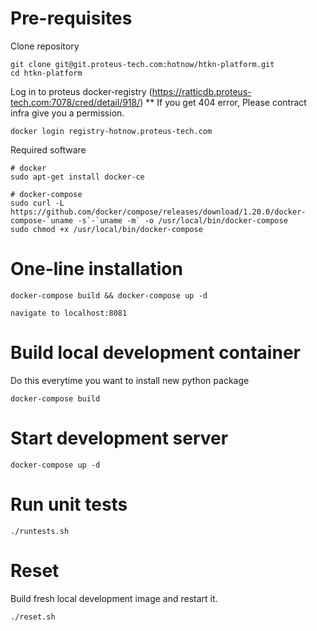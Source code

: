 # Pre-requisites

Clone repository
```
git clone git@git.proteus-tech.com:hotnow/htkn-platform.git
cd htkn-platform
```

Log in to proteus docker-registry (https://ratticdb.proteus-tech.com:7078/cred/detail/918/)
** If you get 404 error, Please contract infra give you a permission.
```
docker login registry-hotnow.proteus-tech.com
```

Required software
```
# docker
sudo apt-get install docker-ce

# docker-compose
sudo curl -L https://github.com/docker/compose/releases/download/1.20.0/docker-compose-`uname -s`-`uname -m` -o /usr/local/bin/docker-compose
sudo chmod +x /usr/local/bin/docker-compose
```

# One-line installation
```
docker-compose build && docker-compose up -d

navigate to localhost:8081
```

# Build local development container
Do this everytime you want to install new python package
```
docker-compose build
```

# Start development server
```
docker-compose up -d
```

# Run unit tests
```
./runtests.sh
```

# Reset
Build fresh local development image and restart it.
```
./reset.sh
```
